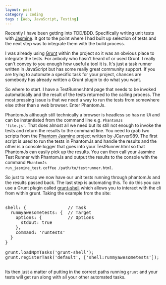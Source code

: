 ```yaml
---
layout: post
category : coding
tags : [Web, JavaScript, Testing]
---
```


Recently I have been getting into TDD/BDD. Specifically writing unit tests with [Jasmine](http://pivotal.github.io/jasmine/). It got to the point where I had built up selection of tests and the next step was to integrate them with the build process.

I was already using [Grunt](http://gruntjs.com/) within the project so it was an obvious place to integrate the tests. For anbody who hasn't heard of or used Grunt. I really can't convey to you enough how useful a tool it is. It's just a task runner written in JavaScript but has some really great community support. If you are trying to automate a specific task for your project, chances are somebody has already written a Grunt plugin to do what you want.

So where to start.  I have a TestRunner.html page that needs to be invoked automatically and the result of the tests returned to the calling process. The most pressing issue is that we need a way to run the tests from somewhere else other than a web browser. Enter PhantomJs.

PhantomJs although still technically a browser is headless so has no Ui and can be instantiated from the command line e.g. <code>PhantomJs 'file.js'</code>. That does almost all we need but its still not enough to invoke the tests and return the results to the command line. You need to grab two scripts from the [Phantom Jasmine](https://github.com/jcarver989/phantom-jasmine) project written by JCarver989. The first script is used to run the tests in PhantomJs and handle the results and the other is a console logger that goes into your TestRunner.html so that PhantomJs can easily pick up the results. You can then call your Jasmine Test Runner with PhantomJs and output the results to the console with the command <code>PhantomJs run_jasmine_test.coffee /path/to/testrunner.html</code>.

So just to recap we now have our unit tests running through phantomJs and the results passed back. The last step is automating this. To do this you can use a Grunt plugin called [grunt-shell](https://github.com/sindresorhus/grunt-shell) which allows you to interact with the cli from within grunt. Taking the example from the site:

<pre>

shell: { 				// Task
  runmyawesometests: {	// Target
    options: {  		// Options
      stdout: true
    },
    command: 'runtests'
  }
}

grunt.loadNpmTasks('grunt-shell');
grunt.registerTask('default', ['shell:runmyawesometests']);

</pre>

Its then just a matter of putting in the correct paths running <code>grunt</code> and your tests will get run along with all your other automated tasks.


